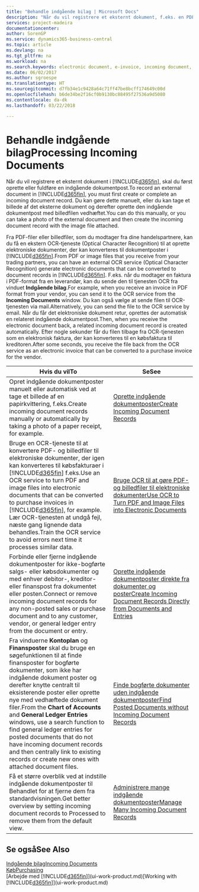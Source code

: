 ```yaml
---
title: "Behandle indgående bilag | Microsoft Docs"
description: "Når du vil registrere et eksternt dokument, f.eks. en PDF, i Business Central, skal du først oprette eller fuldføre en indgående dokumentpost."
services: project-madeira
documentationcenter: 
author: SorenGP
ms.service: dynamics365-business-central
ms.topic: article
ms.devlang: na
ms.tgt_pltfrm: na
ms.workload: na
ms.search.keywords: electronic document, e-invoice, incoming document, OCR, ecommerce, document exchange, import invoice
ms.date: 06/02/2017
ms.author: sgroespe
ms.translationtype: HT
ms.sourcegitcommit: d7fb34e1c9428a64c71ff47be8bcff174649c00d
ms.openlocfilehash: b6de34be2f16cf0b9130bc88495f27536a9d5080
ms.contentlocale: da-dk
ms.lasthandoff: 03/22/2018

---
```

# <a name="processing-incoming-documents"></a><span data-ttu-id="76fdc-103">Behandle indgående bilag</span><span class="sxs-lookup"><span data-stu-id="76fdc-103">Processing Incoming Documents</span></span>
<span data-ttu-id="76fdc-104">Når du vil registrere et eksternt dokument i [!INCLUDE[d365fin](includes/d365fin_md.md)], skal du først oprette eller fuldføre en indgående dokumentpost.</span><span class="sxs-lookup"><span data-stu-id="76fdc-104">To record an external document in [!INCLUDE[d365fin](includes/d365fin_md.md)], you must first create or complete an incoming document record.</span></span> <span data-ttu-id="76fdc-105">Du kan gøre dette manuelt, eller du kan tage et billede af det eksterne dokument og derefter oprette den indgående dokumentpost med billedfilen vedhæftet.</span><span class="sxs-lookup"><span data-stu-id="76fdc-105">You can do this manually, or you can take a photo of the external document and then create the incoming document record with the image file attached.</span></span>

<span data-ttu-id="76fdc-106">Fra PDF-filer eller billedfiler, som du modtager fra dine handelspartnere, kan du få en ekstern OCR-tjeneste (Optical Character Recognition) til at oprette elektroniske dokumenter, der kan konverteres til dokumentposter i [!INCLUDE[d365fin](includes/d365fin_md.md)].</span><span class="sxs-lookup"><span data-stu-id="76fdc-106">From PDF or image files that you receive from your trading partners, you can have an external OCR service (Optical Character Recognition) generate electronic documents that can be converted to document records in [!INCLUDE[d365fin](includes/d365fin_md.md)].</span></span> <span data-ttu-id="76fdc-107">F.eks. når du modtager en faktura i PDF-format fra en leverandør, kan du sende den til tjenesten OCR fra vinduet **Indgående bilag**.</span><span class="sxs-lookup"><span data-stu-id="76fdc-107">For example, when you receive an invoice in PDF format from your vendor, you can send it to the OCR service from the **Incoming Documents** window.</span></span> <span data-ttu-id="76fdc-108">Du kan også vælge at sende filen til OCR-tjenesten via mail.</span><span class="sxs-lookup"><span data-stu-id="76fdc-108">Alternatively, you can send the file to the OCR service by email.</span></span> <span data-ttu-id="76fdc-109">Når du får det elektroniske dokument retur, oprettes der automatisk en relateret indgående dokumentpost.</span><span class="sxs-lookup"><span data-stu-id="76fdc-109">Then, when you receive the electronic document back, a related incoming document record is created automatically.</span></span> <span data-ttu-id="76fdc-110">Efter nogle sekunder får du filen tilbage fra OCR-tjenesten som en elektronisk faktura, der kan konverteres til en købsfaktura til kreditoren.</span><span class="sxs-lookup"><span data-stu-id="76fdc-110">After some seconds, you receive the file back from the OCR service as an electronic invoice that can be converted to a purchase invoice for the vendor.</span></span>

| <span data-ttu-id="76fdc-111">Hvis du vil</span><span class="sxs-lookup"><span data-stu-id="76fdc-111">To</span></span> | <span data-ttu-id="76fdc-112">Se</span><span class="sxs-lookup"><span data-stu-id="76fdc-112">See</span></span> |
| --- | --- |
| <span data-ttu-id="76fdc-113">Opret indgående dokumentposter manuelt eller automatisk ved at tage et billede af en papirkvittering, f.eks.</span><span class="sxs-lookup"><span data-stu-id="76fdc-113">Create incoming document records manually or automatically by taking a photo of a paper receipt, for example.</span></span> |[<span data-ttu-id="76fdc-114">Oprette indgående dokumentposter</span><span class="sxs-lookup"><span data-stu-id="76fdc-114">Create Incoming Document Records</span></span>](across-how-create-income-document-records.md) |
| <span data-ttu-id="76fdc-115">Bruge en OCR-tjeneste til at konvertere PDF- og billedfiler til elektroniske dokumenter, der igen kan konverteres til købsfakturaer i [!INCLUDE[d365fin](includes/d365fin_md.md)] f.eks.</span><span class="sxs-lookup"><span data-stu-id="76fdc-115">Use an OCR service to turn PDF and image files into electronic documents that can be converted to purchase invoices in [!INCLUDE[d365fin](includes/d365fin_md.md)], for example.</span></span> <span data-ttu-id="76fdc-116">Lær OCR-tjenesten at undgå fejl, næste gang lignende data behandles.</span><span class="sxs-lookup"><span data-stu-id="76fdc-116">Train the OCR service to avoid errors next time it processes similar data.</span></span> |[<span data-ttu-id="76fdc-117">Bruge OCR til at gøre PDF- og billedfiler til elektroniske dokumenter</span><span class="sxs-lookup"><span data-stu-id="76fdc-117">Use OCR to Turn PDF and Image Files into Electronic Documents</span></span>](across-how-use-ocr-pdf-images-files.md) |
| <span data-ttu-id="76fdc-118">Forbinde eller fjerne indgående dokumentposter for ikke-bogførte salgs- eller købsdokumenter og med enhver debitor-, kreditor- eller finanspost fra dokumentet eller posten.</span><span class="sxs-lookup"><span data-stu-id="76fdc-118">Connect or remove incoming document records for any non-posted sales or purchase document and to any customer, vendor, or general ledger entry from the document or entry.</span></span> |[<span data-ttu-id="76fdc-119">Oprette indgående dokumentposter direkte fra dokumenter og poster</span><span class="sxs-lookup"><span data-stu-id="76fdc-119">Create Incoming Document Records Directly from Documents and Entries</span></span>](across-how-connect-disconnect-income-document-records.md) |
| <span data-ttu-id="76fdc-120">Fra vinduerne **Kontoplan** og **Finansposter** skal du bruge en søgefunktionen til at finde finansposter for bogførte dokumenter, som ikke har indgående dokument poster og derefter knytte centralt til eksisterende poster eller oprette nye med vedhæftede dokument filer.</span><span class="sxs-lookup"><span data-stu-id="76fdc-120">From the **Chart of Accounts** and **General Ledger Entries** windows, use a search function to find general ledger entries for posted documents that do not have incoming document records and then centrally link to existing records or create new ones with attached document files.</span></span> |[<span data-ttu-id="76fdc-121">Finde bogførte dokumenter uden indgående dokumentposter</span><span class="sxs-lookup"><span data-stu-id="76fdc-121">Find Posted Documents without Incoming Document Records</span></span>](across-how-find-posted-documents-without-income-document-records.md) |
| <span data-ttu-id="76fdc-122">Få et større overblik ved at indstille indgående dokumentposter til Behandlet for at fjerne dem fra standardvisningen.</span><span class="sxs-lookup"><span data-stu-id="76fdc-122">Get better overview by setting incoming document records to Processed to remove them from the default view.</span></span> |[<span data-ttu-id="76fdc-123">Administrere mange indgående dokumentposter</span><span class="sxs-lookup"><span data-stu-id="76fdc-123">Manage Many Incoming Document Records</span></span>](across-how-manage-many-income-document-records.md) |

## <a name="see-also"></a><span data-ttu-id="76fdc-124">Se også</span><span class="sxs-lookup"><span data-stu-id="76fdc-124">See Also</span></span>
[<span data-ttu-id="76fdc-125">Indgående bilag</span><span class="sxs-lookup"><span data-stu-id="76fdc-125">Incoming Documents</span></span>](across-income-documents.md)  
[<span data-ttu-id="76fdc-126">Køb</span><span class="sxs-lookup"><span data-stu-id="76fdc-126">Purchasing</span></span>](purchasing-manage-purchasing.md)  
<span data-ttu-id="76fdc-127">[Arbejde med [!INCLUDE[d365fin](includes/d365fin_md.md)]](ui-work-product.md)</span><span class="sxs-lookup"><span data-stu-id="76fdc-127">[Working with [!INCLUDE[d365fin](includes/d365fin_md.md)]](ui-work-product.md)</span></span>

